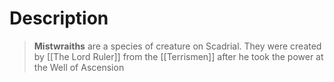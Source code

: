 # Description
>**Mistwraiths** are a species of creature on Scadrial. They were created by [[The Lord Ruler]] from the [[Terrismen]] after he took the power at the Well of Ascension